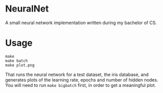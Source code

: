 # NeuralNet

A small neural network implementation written during my bachelor of CS.

# Usage

```
make
make batch
make plot.png
```

That runs the neural network for a test dataset, the iris database, and generates plots of the learning rate, epochs and number of hidden nodes. You will need to run `make bigbatch` first, in order to get a meaningful plot.
